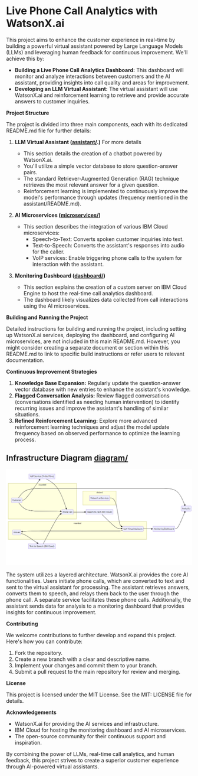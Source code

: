 # Live Phone Call Analytics with WatsonX.ai

This project aims to enhance the customer experience in real-time by building a powerful virtual assistant powered by Large Language Models (LLMs) and leveraging human feedback for continuous improvement. We'll achieve this by:

- **Building a Live Phone Call Analytics Dashboard:** This dashboard will monitor and analyze interactions between customers and the AI assistant, providing insights into call quality and areas for improvement.
- **Developing an LLM Virtual Assistant:** The virtual assistant will use WatsonX.ai and reinforcement learning to retrieve and provide accurate answers to customer inquiries.

**Project Structure**

The project is divided into three main components, each with its dedicated README.md file for further details:

1. **LLM Virtual Assistant ([assistant/](./assistant/README.md).)** For more details  
    - This section details the creation of a chatbot powered by WatsonX.ai. 
    - You'll utilize a simple vector database to store question-answer pairs.
    - The standard Retriever-Augmented Generation (RAG) technique retrieves the most relevant answer for a given question.
    - Reinforcement learning is implemented to continuously improve the model's performance through updates (frequency mentioned in the assistant/README.md).

2. **AI Microservices ([microservices/](./microservices/README.md))**
   - This section describes the integration of various IBM Cloud microservices:
      - Speech-to-Text: Converts spoken customer inquiries into text.
      - Text-to-Speech: Converts the assistant's responses into audio for the caller.
      - VoIP services: Enable triggering phone calls to the system for interaction with the assistant.

3. **Monitoring Dashboard ([dashboard/](./dashboard/README.md))**
   - This section explains the creation of a custom server on IBM Cloud Engine to host the real-time call analytics dashboard.
   - The dashboard likely visualizes data collected from call interactions using the AI microservices.


**Building and Running the Project**

Detailed instructions for building and running the project, including setting up WatsonX.ai services, deploying the dashboard, and configuring AI microservices, are not included in this main README.md.  However, you might consider creating a separate document or section within this README.md to link to specific build instructions or refer users to relevant documentation. 

**Continuous Improvement Strategies**

1. **Knowledge Base Expansion:** Regularly update the question-answer vector database with new entries to enhance the assistant's knowledge.
2. **Flagged Conversation Analysis:** Review flagged conversations (conversations identified as needing human intervention) to identify recurring issues and improve the assistant's handling of similar situations. 
3. **Refined Reinforcement Learning:** Explore more advanced reinforcement learning techniques and adjust the model update frequency based on observed performance to optimize the learning process.
## Infrastructure Diagram [diagram/](./assets/diagram.md)
[![](assets/2024-03-08-11-05-25.png)](./assets/diagram.md)

The system utilizes a layered architecture.  WatsonX.ai provides the core AI functionalities. Users initiate phone calls, which are converted to text and sent to the virtual assistant for processing. The assistant retrieves answers, converts them to speech, and relays them back to the user through the phone call. A separate service facilitates these phone calls. Additionally, the assistant sends data for analysis to a monitoring dashboard that provides insights for continuous improvement.


**Contributing**

We welcome contributions to further develop and expand this project. Here's how you can contribute:

1. Fork the repository.
2. Create a new branch with a clear and descriptive name.
3. Implement your changes and commit them to your branch.
4. Submit a pull request to the main repository for review and merging.

**License**

This project is licensed under the MIT License. See the MIT: LICENSE file for details.

**Acknowledgements**

- WatsonX.ai for providing the AI services and infrastructure.
- IBM Cloud for hosting the monitoring dashboard and AI microservices.
- The open-source community for their continuous support and inspiration.

By combining the power of LLMs, real-time call analytics, and human feedback, this project strives to create a superior customer experience through AI-powered virtual assistants.
